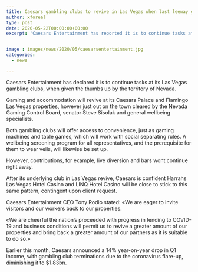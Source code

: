 ```yaml
---
title: Caesars gambling clubs to revive in Las Vegas when last leeway given
author: xforeal 
type: post
date: 2020-05-22T00:00:00+00:00
excerpt: 'Caesars Entertainment has reported it is to continue tasks at its Las Vegas gambling clubs, when given the thumbs up by the territory of Nevada '


image : images/news/2020/05/caesarsentertainment.jpg
categories:
  - news

---
```

Caesars Entertainment has declared it is to continue tasks at its Las Vegas gambling clubs, when given the thumbs up by the territory of Nevada. 

Gaming and accommodation will revive at its Caesars Palace and Flamingo Las Vegas properties, however just out on the town cleared by the Nevada Gaming Control Board, senator Steve Sisolak and general wellbeing specialists. 

Both gambling clubs will offer access to convenience, just as gaming machines and table games, which will work with social separating rules. A wellbeing screening program for all representatives, and the prerequisite for them to wear veils, will likewise be set up. 

However, contributions, for example, live diversion and bars wont continue right away. 

After its underlying club in Las Vegas revive, Caesars is confident Harrahs Las Vegas Hotel Casino and LINQ Hotel Casino will be close to stick to this same pattern, contingent upon client request. 

Caesars Entertainment CEO Tony Rodio stated: &#171;We are eager to invite visitors and our workers back to our properties. 

&#171;We are cheerful the nation&#8217;s proceeded with progress in tending to COVID-19 and business conditions will permit us to revive a greater amount of our properties and bring back a greater amount of our partners as it is suitable to do so.&#187; 

Earlier this month, Caesars announced a 14&percnt; year-on-year drop in Q1 income, with gambling club terminations due to the coronavirus flare-up, diminishing it to $1.83bn.